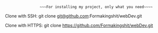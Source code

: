                     ~~~For installing my project, only what you need~~~~

Clone with SSH:
git clone git@github.com:Formakingshit/webDev.git

Clone with HTTPS:
git clone https://github.com/Formakingshit/webDev.git
